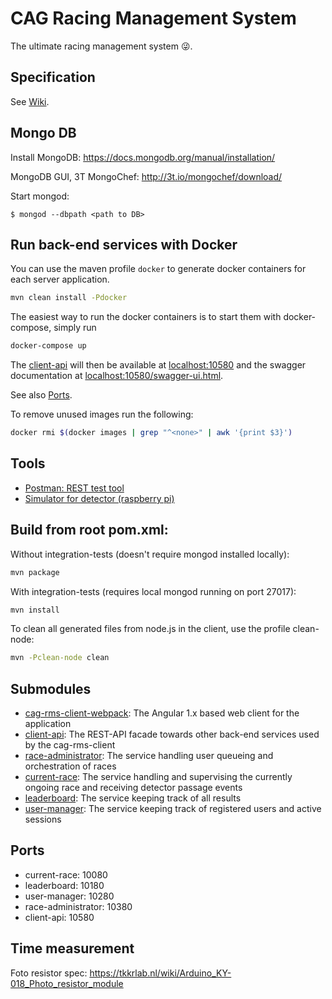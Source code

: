 CAG Racing Management System
==========================
The ultimate racing management system :stuck_out_tongue_winking_eye:.

Specification
----
See [Wiki](https://github.com/CAG-Contactor/racing-management-system/wiki).

Mongo DB
--------
Install MongoDB: https://docs.mongodb.org/manual/installation/

MongoDB GUI, 3T MongoChef: http://3t.io/mongochef/download/

Start mongod:

    $ mongod --dbpath <path to DB>

Run back-end services with Docker 
---------------
You can use the maven profile ```docker``` to generate docker containers for each server application. 

```sh
mvn clean install -Pdocker
```

The easiest way to run the docker containers is to start them with docker-compose, simply run

```sh
docker-compose up
```

The [client-api](./client-api/README.md) will then be available at [localhost:10580]() and the swagger documentation at [localhost:10580/swagger-ui.html]().

See also [Ports](#ports). 

To remove unused images run the following:
```sh
docker rmi $(docker images | grep "^<none>" | awk '{print $3}')
```

Tools
-----

- [Postman: REST test tool](https://chrome.google.com/webstore/detail/postman/fhbjgbiflinjbdggehcddcbncdddomop?hl=en)
- [Simulator for detector (raspberry pi)](./detector-sim/README.md) 

Build from root pom.xml:
------------------------
Without integration-tests (doesn't require mongod installed locally):

```sh
mvn package
```

With integration-tests (requires local mongod running on port 27017):

```sh
mvn install
```

To clean all generated files from node.js in the client, use the profile clean-node:

```sh
mvn -Pclean-node clean
```

Submodules
----------

- [cag-rms-client-webpack](./cag-rms-client-webpack/README.md): The Angular 1.x based web client for the application
- [client-api](./client-api/README.md): The REST-API facade towards other back-end services used by the cag-rms-client
- [race-administrator](./race-administrator/README.md): The service handling user queueing and orchestration of races
- [current-race](./current-race/README.md): The service handling and supervising the currently ongoing race and receiving detector passage events
- [leaderboard](./leaderboard/README.md): The service keeping track of all results
- [user-manager](./user-manager/README.md): The service keeping track of registered users and active sessions

<a name="ports">Ports</a>
------
* current-race: 10080
* leaderboard: 10180
* user-manager: 10280
* race-administrator: 10380
* client-api: 10580

Time measurement
----------------
Foto resistor spec: https://tkkrlab.nl/wiki/Arduino_KY-018_Photo_resistor_module
